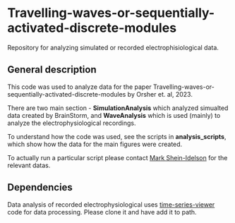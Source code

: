 # Travelling-waves-or-sequentially-activated-discrete-modules

Repository for analyzing simulated or recorded electrophisiological data.

## General description
This code was used to analyze data for the paper Travelling-waves-or-sequentially-activated-discrete-modules by Orsher et. al, 2023.

There are two main section - **SimulationAnalysis** which analyzed simualted 
data created by BrainStorm, and **WaveAnalysis** which is used (mainly) to
analyze the electrophysiological recordings.

To understand how the code was used, see the scripts in **analysis_scripts**, 
which show how the data for the main figures were created.

To actually run a particular script please contact [Mark Shein-Idelson](mailto:sheinmark@tauex.tau.ac.il) for the relevant 
datas.

## Dependencies
Data analysis of recorded electrophysiological uses [time-series-viewer](https://github.com/EvolutionaryNeuralCodingLab/time-series-viewer) code for data processing.
Please clone it and have add it to path.

